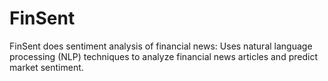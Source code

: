 # FinSent
FinSent does sentiment analysis of financial news: Uses natural language processing (NLP) techniques to analyze financial news articles and predict market sentiment.
